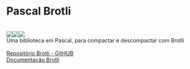 # Pascal Brotli
<br/>
<a href=".\READMEPT.md"><img src="https://img.shields.io/badge/Traduzir-PT--BR-blue" /></a><a href=".\READMEES.md"><img src="https://img.shields.io/badge/Traducir-ES--ES-blue" /></a><a href=".\README.md"><img src="https://img.shields.io/badge/Translate-EN--US-blue" /></a>
<br/>
Uma biblioteca em Pascal, para compactar e descompactar com Brotli
<br/><br/>
<a href="https://github.com/google/brotli/tree/master">Repositório Brotli - GitHUB</a><br/>
<a href="https://www.brotli.org">Documentação Brotli</a>